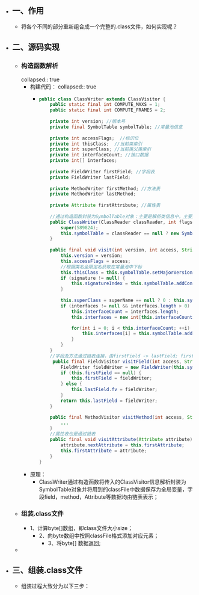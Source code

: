 - ## 一、作用
	- 将各个不同的部分重新组合成一个完整的.class文件，如何实现呢？
- ## 二、源码实现
	- ### 构造函数解析
	  collapsed:: true
		- 构建代码：
		  collapsed:: true
			- ```java
			  public class ClassWriter extends ClassVisitor {
			      public static final int COMPUTE_MAXS = 1;
			      public static final int COMPUTE_FRAMES = 2;
			      
			      private int version; //版本号
			      private final SymbolTable symbolTable; //常量池信息
			       
			      private int accessFlags;  //标识位
			      private int thisClass;  //当前类索引
			      private int superClass; //当前类父类索引
			      private int interfaceCount; //接口数据
			      private int[] interfaces;
			      
			      private FieldWriter firstField; //字段表
			      private FieldWriter lastField;
			      
			      private MethodWriter firstMethod; //方法表
			      private MethodWriter lastMethod;
			      
			      private Attribute firstAttribute; //属性表
			      
			      //通过构造函数封装为SymbolTable对象：主要是解析类信息中，主要是常量池信息
			      public ClassWriter(ClassReader classReader, int flags) {
			          super(589824);
			          this.symbolTable = classReader == null ? new SymbolTable(this) : new SymbolTable(this, classReader);
			      }
			      
			      public final void visit(int version, int access, String name, String signature, String superName, String[] interfaces) {
			          this.version = version;
			          this.accessFlags = access;
			          //根据类名全限定名获取在常量池中下标
			          this.thisClass = this.symbolTable.setMajorVersionAndClassName(version & \'uffff\', name);
			          if (signature != null) {
			              this.signatureIndex = this.symbolTable.addConstantUtf8(signature);
			          }
			  			
			          this.superClass = superName == null ? 0 : this.symbolTable.addConstantClass(superName).index;
			          if (interfaces != null && interfaces.length > 0) {
			              this.interfaceCount = interfaces.length;
			              this.interfaces = new int[this.interfaceCount];
			  
			              for(int i = 0; i < this.interfaceCount; ++i) {
			                  this.interfaces[i] = this.symbolTable.addConstantClass(interfaces[i]).index;
			              }
			          }
			      }
			      //字段及方法通过链表连接，由firstField -> lastField; firstMethod -> lastMethod
			       public final FieldVisitor visitField(int access, String name, String descriptor, String signature, Object value) {
			          FieldWriter fieldWriter = new FieldWriter(this.symbolTable, access, name, descriptor, signature, value);
			          if (this.firstField == null) {
			              this.firstField = fieldWriter;
			          } else {
			              this.lastField.fv = fieldWriter;
			          }
			          return this.lastField = fieldWriter;
			      }
			  
			      public final MethodVisitor visitMethod(int access, String name, String descriptor, String signature, String[] exceptions) {
			          ...
			      }
			      //属性表也是通过链表
			      public final void visitAttribute(Attribute attribute) {
			          attribute.nextAttribute = this.firstAttribute;
			          this.firstAttribute = attribute;
			      }
			  }
			  ```
		- 原理：
			- ClassWriter通过构造函数将传入的ClassVisitor信息解析封装为SymbolTable对象并将用到的classFile中数据保存为全局变量，字段field，method，Attribute等数据均由链表表示；
	- ### 组装.class文件
		- 1、计算byte[]数组，即class文件大小size；
			- 2、向byte数组中按照classFile格式添加对应元素；
				- 3、将byte[] 数据返回;
	-
- ## 三、组装.class文件
	- 组装过程大致分为以下三步：